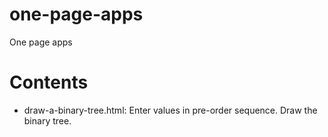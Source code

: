 # one-page-apps
One page apps

# Contents
- draw-a-binary-tree.html: Enter values in pre-order sequence. Draw the binary tree.
